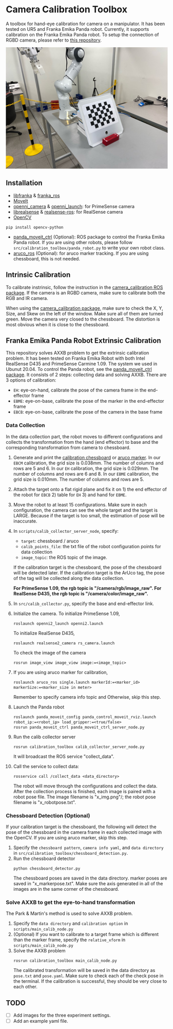 # Camera Calibration Toolbox
A toolbox for hand-eye calibration for camera on a manipulator.
It has been tested on UR5 and Franka Emika Panda robot.
Currently, it supports calibration on the Franka Emika Panda robot.
To setup the connection of RGBD camera, please refer to [this repository](https://github.com/hongtaowu67/Engineering_Note).

<p align="center">
  <img src="./doc/thumbnail0.jpg" width="640"/>
</p>


## Installation
* [libfranka](https://frankaemika.github.io/docs/installation_linux.html) & [franka_ros](https://frankaemika.github.io/docs/installation_linux.html)
* [MoveIt](http://docs.ros.org/en/kinetic/api/moveit_tutorials/html/doc/getting_started/getting_started.html#install-ros-and-catkin)
* [openni_camera](http://wiki.ros.org/openni_camera) & [openni_launch](https://www.google.com/url?sa=t&rct=j&q=&esrc=s&source=web&cd=&ved=2ahUKEwj3_6XqvfDvAhXXR30KHdprC3cQFjAAegQIChAE&url=http%3A%2F%2Fwiki.ros.org%2Fopenni_launch&usg=AOvVaw18FvTTmJ3VTTl4SuD4bV0d): for PrimeSense camera
* [librealsense](https://github.com/IntelRealSense/librealsense/blob/master/doc/installation.md) & [realsense-ros](https://github.com/IntelRealSense/realsense-ros): for RealSense camera
* [OpenCV](https://opencv.org/releases/)
```
pip install opencv-python
```
* [panda_moveit_ctrl](https://github.com/ChirikjianLab/panda_moveit_ctrl) (Optional): ROS package to control the Franka Emika Panda robot. If you are using other robots, please follow ```src/calibration_toolbox/panda_robot.py``` to write your own robot class.
* [aruco_ros](https://github.com/pal-robotics/aruco_ros) (Optional): for aruco marker tracking. If you are using chessboard, this is not needed.

## Intrinsic Calibration
To calibrate instrinsic, follow the instruction in the [camera_calibration ROS package](http://wiki.ros.org/openni_launch/Tutorials/IntrinsicCalibration). If the camera is an RGBD camera, make sure to calibrate both the RGB and IR camera.

When using the [camera_calibration package](http://wiki.ros.org/openni_launch/Tutorials/IntrinsicCalibration), make sure to check the X, Y, Size, and Skew on the left of the window. Make sure all of them are turned green. Move the camera very closed to the chessboard. The distortion is most obvious when it is close to the chessboard.

## Franka Emika Panda Robot Extrinsic Calibration
This repository solves AXXB problem to get the extrinsic calibration problem.
It has been tested on Franka Emika Robot with both Intel RealSense D435 and PrimeSense Carmine 1.09.
The system we used in Ubunut 20.04.
To control the Panda robot, see the [panda_moveit_ctrl package](https://github.com/ChirikjianLab/panda_moveit_ctrl).
It consists of 2 steps: collecting data and solving AXXB. 
There are 3 options of calibration:
- ```EH```: eye-on-hand, calibrate the pose of the camera frame in the end-effector frame
- ```EBME```: eye-on-base, calibrate the pose of the marker in the end-effector frame
- ```EBCB```: eye-on-base, calibrate the pose of the camera in the base frame

### Data Collection
In the data collection part, the robot moves to different configurations and collects the transformation from the hand (end effector) to base and the corresponding transformation from camera to chessboard.

1. Generate and print the [calibration chessboard](https://calib.io/pages/camera-calibration-pattern-generator) or [aruco marker](https://chev.me/arucogen/). 
    In our ```EBCM``` calibration, the grid size is 0.038mm. 
    The number of columns and rows are 5 and 6. 
    In our ```EH``` calibration, the grid size is 0.029mm.
    The number of columns and rows are 6 and 8. 
    In our ```EBME``` calibration, the grid size is 0.010mm.
    The number of columns and rows are 5.
2. Attach the target onto a flat rigid plane and fix it on 1) the end effector of the robot for ```EBCB``` 2) table for ```EH``` 3) and hand for ```EBME```.
3. Move the robot to at least 15 configurations. 
    Make sure in each configuration, the camera can see the whole target and the target is LARGE. 
    Because if the target is too small, the estimation of pose will be inaccurate.
4. In ```scripts/calib_collector_server_node```, specify:
    - ```target```: chessboard / aruco
    - ```calib_points_file```: the txt file of the robot configuration points for data collection
    - ```image_topic```: the ROS topic of the image.

    If the calibration target is the chessboard, the pose of the chessboard will be detected later.
    If the calibration target is the ArUco tag, the pose of the tag will be collected along the data collection.

    **For PrimeSense 1.09, the rgb topic is "/camera/rgb/image_raw". For RealSense D435, the rgb topic is "/camera/color/image_raw".**
5. In ```src/calib_collector.py```, specify the base and end-effector link.
6. Initialize the camera. To initialize PrimeSense 1.09,
    ```
    roslaunch openni2_launch openni2.launch
    ```
    To initialize RealSense D435,
    ```
    roslaunch realsense2_camera rs_camera.launch
    ```
    To check the image of the camera
    ```
    rosrun image_view image_view image:=<image_topic>
    ```
7. If you are using aruco marker for calibration,
    ```
    roslaunch aruco_ros single.launch markerId:=<marker_id> markerSize:=<marker_size in meter>
    ```
    Remember to specify camera info topic and 
    Otherwise, skip this step.
8. Launch the Panda robot
    ```
    roslaunch panda_moveit_config panda_control_moveit_rviz.launch robot_ip:=<robot_ip> load_gripper:=<true/false>
    rosrun panda_moveit_ctrl panda_moveit_ctrl_server_node.py
    ```
9. Run the calib collector server
    ```
    rosrun calibration_toolbox calib_collector_server_node.py
    ```
    It will broadcast the ROS service "collect_data".
10. Call the service to collect data:
    ```
    rosservice call /collect_data <data_directory>
    ```
    The robot will move through the configurations and collect the data. 
    After the collection process is finished, each image is paired with a robot pose file. 
    The image filename is "x_img.png"/; the robot pose filename is "x_robotpose.txt".

### Chessboard Detection (Optional)
If your calibration target is the chessboard, the following will detect the pose of the chessboard in the camera frame in each collected image with the OpenCV.
If you are using aruco marker, skip this step.

1. Specify the ```chessboard pattern```, ```camera info yaml```, and ```data directory``` in ```src/calibration_toolbox/chessboard_detection.py```.
2. Run the chessboard detector
    ```
    python chessboard_detector.py
    ```
    The chessboard poses are saved in the data directory. 
    marker poses are saved in "x_markerpose.txt".
    Make sure the axis generated in all of the images are in the same corner of the chessboard.

### Solve AXXB to get the eye-to-hand transformation
The Park & Martin's method is used to solve AXXB problem.
1. Specify the ```data directory``` and ```calibration option``` in ```scripts/main_calib_node.py```
2. (Optional) If you want to calibrate to a target frame which is different than the marker frame, specify the ```relative_xform``` in ```scripts/main_calib_node.py```
3. Solve the AXXB problem
    ```
    rosrun calibration_toolbox main_calib_node.py
    ```
    The calibrated transformation will be saved in the data directory as ```pose.txt``` and ```pose.yaml```. 
    Make sure to check each of the check pose in the terminal.
    If the calibration is successful, they should be very close to each other.

## TODO
- [ ] Add images for the three experiment settings.
- [ ] Add an example yaml file.